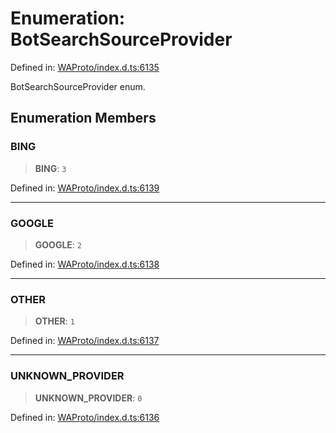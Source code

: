 # Enumeration: BotSearchSourceProvider

Defined in: [WAProto/index.d.ts:6135](https://github.com/Fokusdotid/bail/blob/c270ba4454f95d50cec87a9d90b03360fac7058e/WAProto/index.d.ts#L6135)

BotSearchSourceProvider enum.

## Enumeration Members

### BING

> **BING**: `3`

Defined in: [WAProto/index.d.ts:6139](https://github.com/Fokusdotid/bail/blob/c270ba4454f95d50cec87a9d90b03360fac7058e/WAProto/index.d.ts#L6139)

***

### GOOGLE

> **GOOGLE**: `2`

Defined in: [WAProto/index.d.ts:6138](https://github.com/Fokusdotid/bail/blob/c270ba4454f95d50cec87a9d90b03360fac7058e/WAProto/index.d.ts#L6138)

***

### OTHER

> **OTHER**: `1`

Defined in: [WAProto/index.d.ts:6137](https://github.com/Fokusdotid/bail/blob/c270ba4454f95d50cec87a9d90b03360fac7058e/WAProto/index.d.ts#L6137)

***

### UNKNOWN\_PROVIDER

> **UNKNOWN\_PROVIDER**: `0`

Defined in: [WAProto/index.d.ts:6136](https://github.com/Fokusdotid/bail/blob/c270ba4454f95d50cec87a9d90b03360fac7058e/WAProto/index.d.ts#L6136)
